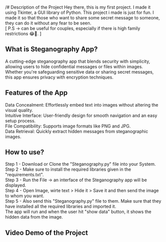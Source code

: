 /# Description of the Project
Hey there, this is my first project. I made it using Tkinter, a GUI library of Python. This project i made is just for fun.
I made it so that those who want to share some secret message to someone, they can do it without any fear to be seen. <br>
[ P.S -> can be useful for couples, especially if there is high family restrictions 😂🤣. ]
<h2>What is Steganography App?</h2>
<p>A cutting-edge steganography app that blends security with simplicity, allowing users to hide confidential messages or files within images. Whether you're safeguarding sensitive data or sharing secret messages, this app ensures privacy with encryption techniques.</p>
<h2>Features of the App</h2>
Data Concealment: Effortlessly embed text into images without altering the visual quality.<br>
Intuitive Interface: User-friendly design for smooth navigation and an easy setup process.<br>
File Compatibility: Supports image formats like PNG and JPG.<br>
Data Retrieval: Quickly extract hidden messages from steganographic images.<br>

<h2>How to use?</h2>
Step 1 - Download or Clone the "Steganography.py" file into your System. <br>
Step 2 - Make sure to install the required libraries given in the "requirements.txt".  <br>
Step 3 - Run the File -> an interface of the Steganography app will be displayed.  <br>
Step 4 - Open Image, wirte text > Hide it > Save it and then send the image to whom you want.  <br> 
Step 5 - Also send this "Steganography.py" file to them. Make sure that they have installed all the required libraries and imported it. <br>
The app will run and when the user hit "show data" button, it shows the hidden data from the image.

<h2> Video Demo of the Project</h2>
